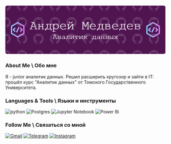 ![Header](https://github.com/medvedev806/medvedev806/blob/main/header.png)

### About Me \ Обо мне
Я  - junior аналитик данных. 
Решил расширить кругозор и зайти в IT: прошёл курс "Аналитик данных" от Томского Государственного Университета.    


### Languages & Tools \ Языки и инструменты
![python](https://img.shields.io/badge/-Python-69b5cc?style=for-the-badge&logo=Python)
![Postgres](https://img.shields.io/badge/postgres-%23316192.svg?style=for-the-badge&logo=postgresql&logoColor=white)
![Jupyter Notebook](https://img.shields.io/badge/jupyter-%23FA0F00.svg?style=for-the-badge&logo=jupyter&logoColor=white)
![Power Bi](https://img.shields.io/badge/power_bi-F2C811?style=for-the-badge&logo=powerbi&logoColor=black)

### Follow Me \ Связаться со мной
[![Gmail](https://img.shields.io/badge/-mail-69b5cc?style=for-the-badge&logo=Gmail)](mailto:ap.medvedev806@gmail.com)
[![Telegram](https://img.shields.io/badge/-Telegram-69b5cc?style=for-the-badge&logo=Telegram)](https://t.me/gorilla_88)
[![Instagram](https://img.shields.io/badge/-Instagram-69b5cc?style=for-the-badge&logo=Instagram)](https://www.instagram.com/closedunder)
